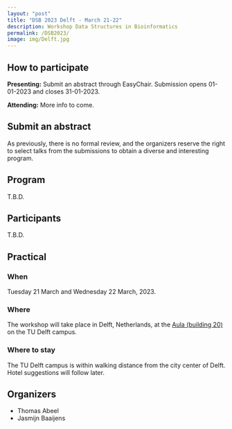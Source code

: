 ```yaml
---
layout: "post"
title: "DSB 2023 Delft - March 21-22"
description: Workshop Data Structures in Bioinformatics
permalink: /DSB2023/
image: img/Delft.jpg
---
```

## How to participate

**Presenting:** Submit an abstract through EasyChair. Submission opens 01-01-2023 and closes 31-01-2023.

**Attending:** More info to come.

## Submit an abstract

As previously, there is no formal review, and the organizers reserve the right to select talks from the submissions to obtain a diverse and interesting program.

## Program

T.B.D.

## Participants

T.B.D.

## Practical

### When

Tuesday 21 March and Wednesday 22 March, 2023.

### Where

The workshop will take place in Delft, Netherlands, at the [Aula (building 20)](https://iamap.tudelft.nl/poi/gebouw-20/) on the TU Delft campus.

### Where to stay

The TU Delft campus is within walking distance from the city center of Delft. Hotel suggestions will follow later.

## Organizers

* Thomas Abeel
* Jasmijn Baaijens
